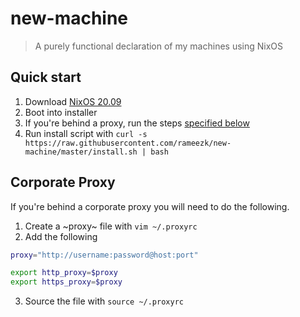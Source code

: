 # new-machine

> A purely functional declaration of my machines using NixOS

## Quick start
1. Download [NixOS 20.09](https://channels.nixos.org/nixos-20.09/latest-nixos-plasma5-x86_64-linux.iso)
2. Boot into installer
3. If you're behind a proxy, run the steps [specified below](#corporate-proxy)
4. Run install script with `curl -s https://raw.githubusercontent.com/rameezk/new-machine/master/install.sh | bash`
<!-- 3. Clone this repo with `git clone https://github.com/rameezk/new-machine /mnt/etc/nixos` -->
<!-- 4. Setup partitions and mounts with `sudo ./mnt/etc/nixos/hosts/{machine-name}/partition-and-mount.sh`, replacing `{machine-name}` with a machine name seens in `hosts` -->

## Corporate Proxy
If you're behind a corporate proxy you will need to do the following.

1. Create a ~proxy~ file with `vim ~/.proxyrc`
2. Add the following

``` sh
proxy="http://username:password@host:port"

export http_proxy=$proxy
export https_proxy=$proxy
```
3. Source the file with `source ~/.proxyrc`


